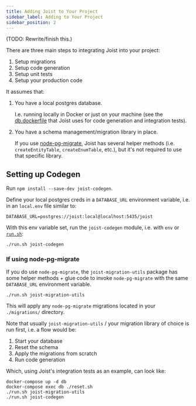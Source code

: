 ```yaml
---
title: Adding Joist to Your Project
sidebar_label: Adding to Your Project
sidebar_position: 2
---
```


(TODO: Rewrite/finish this.)

There are three main steps to integrating Joist into your project:

1. Setup migrations
2. Setup code generation
3. Setup unit tests
4. Setup your production code

It assumes that:

1. You have a local postgres database.

   I.e. running locally in Docker or just on your machine (see the [db.dockerfile](https://github.com/stephenh/joist-ts/blob/master/packages/integration-tests/db.dockerfile) that Joist uses for code generation and integration tests).

2. You have a schema management/migration library in place.

   If you use [node-pg-migrate](https://github.com/salsita/node-pg-migrate), Joist has several helper methods (i.e. `createEntityTable`, `createEnumTable`, etc.), but it's not required to use that specific library.

## Setting up Codegen

Run `npm install --save-dev joist-codegen`.

Define your local postgres creds in a `DATABASE_URL` environment variable, i.e. in an `local.env` file similar to:

```shell
DATABASE_URL=postgres://joist:local@localhost:5435/joist
```

With this env variable set, run the `joist-codegen` module, i.e. with `env` or [`run.sh`](https://github.com/stephenh/joist-ts/blob/master/packages/integration-tests/run.sh):

```shell
./run.sh joist-codegen
```

### If using node-pg-migrate

If you do use `node-pg-migrate`, the `joist-migration-utils` package has some helper methods + glue code to invoke `node-pg-migrate` with the same `DATABASE_URL` environment variable.

```shell
./run.sh joist-migration-utils
```

This will apply any `node-pg-migrate` migrations located in your `./migrations/` directory.

Note that usually `joist-migration-utils` / your migration library of choice is run first, i.e. a flow would be:

1. Start your database
2. Reset the schema
3. Apply the migrations from scratch
4. Run code generation

Which, using Joist's integration tests as an example, can look like:

```shell
docker-compose up -d db
docker-compose exec db ./reset.sh
./run.sh joist-migration-utils
./run.sh joist-codegen
```
